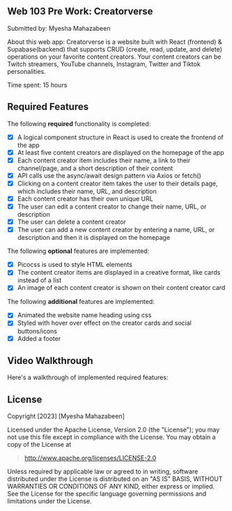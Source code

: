 ## Web 103 Pre Work: Creatorverse
Submitted by: Myesha Mahazabeen

About this web app: Creatorverse is a website built with React (frontend) & Supabase(backend) that supports CRUD (create, read, update, and delete) operations on your favorite content creators. Your content creators can be Twitch streamers, YouTube channels, Instagram, Twitter and Tiktok personalities.

Time spent: 15 hours

## Required Features
The following **required** functionality is completed:

 -[x] A logical component structure in React is used to create the frontend of the app
 -[x] At least five content creators are displayed on the homepage of the app
 -[x] Each content creator item includes their name, a link to their channel/page, and a short description of their content
 -[x] API calls use the async/await design pattern via Axios or fetch()
 -[x] Clicking on a content creator item takes the user to their details page, which includes their name, URL, and description
 -[x] Each content creator has their own unique URL
 -[x] The user can edit a content creator to change their name, URL, or description
 -[x] The user can delete a content creator
 -[x] The user can add a new content creator by entering a name, URL, or description and then it is displayed on the homepage

The following **optional** features are implemented:

 -[x] Picocss is used to style HTML elements
 -[x] The content creator items are displayed in a creative format, like cards instead of a list
 -[x] An image of each content creator is shown on their content creator card

 The following **additional** features are implemented:

 -[x] Animated the website name heading using css
 -[x] Styled with hover over effect on the creator cards and social buttons/icons
 -[x] Added a footer

 ## Video Walkthrough

Here's a walkthrough of implemented required features:




 ## License

Copyright [2023] [Myesha Mahazabeen]

Licensed under the Apache License, Version 2.0 (the "License"); you may not use this file except in compliance with the License. You may obtain a copy of the License at

> http://www.apache.org/licenses/LICENSE-2.0

Unless required by applicable law or agreed to in writing, software distributed under the License is distributed on an "AS IS" BASIS, WITHOUT WARRANTIES OR CONDITIONS OF ANY KIND, either express or implied. See the License for the specific language governing permissions and limitations under the License.
